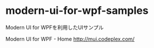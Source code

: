﻿modern-ui-for-wpf-samples
================
Modern UI for WPFを利用したUIサンプル

Modern UI for WPF - Home
http://mui.codeplex.com/